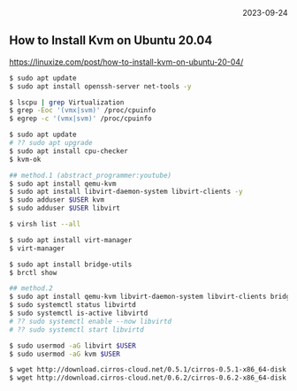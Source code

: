<p style="text-align: right">2023-09-24</p>

## How to Install Kvm on Ubuntu 20.04

https://linuxize.com/post/how-to-install-kvm-on-ubuntu-20-04/

```bash
$ sudo apt update
$ sudo apt install openssh-server net-tools -y
```

```bash
$ lscpu | grep Virtualization
$ grep -Eoc '(vmx|svm)' /proc/cpuinfo
$ egrep -c '(vmx|svm)' /proc/cpuinfo

$ sudo apt update
# ?? sudo apt upgrade
$ sudo apt install cpu-checker
$ kvm-ok
```

```bash
## method.1 (abstract_programmer:youtube)
$ sudo apt install qemu-kvm
$ sudo apt install libvirt-daemon-system libvirt-clients -y
$ sudo adduser $USER kvm
$ sudo adduser $USER libvirt

$ virsh list --all

$ sudo apt install virt-manager
$ virt-manager

$ sudo apt install bridge-utils
$ brctl show
```

```bash
## method.2
$ sudo apt install qemu-kvm libvirt-daemon-system libvirt-clients bridge-utils virtinst virt-manager -y
$ sudo systemctl status libvirtd
$ sudo systemctl is-active libvirtd
# ?? sudo systemctl enable --now libvirtd
# ?? sudo systemctl start libvirtd
```

```bash
$ sudo usermod -aG libvirt $USER
$ sudo usermod -aG kvm $USER
```

```bash
$ wget http://download.cirros-cloud.net/0.5.1/cirros-0.5.1-x86_64-disk.img
$ wget http://download.cirros-cloud.net/0.6.2/cirros-0.6.2-x86_64-disk.img
```
